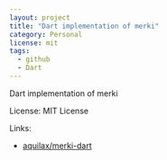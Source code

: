 ```yaml
---
layout: project
title: "Dart implementation of merki"
category: Personal
license: mit
tags:
  - github
  - Dart
---
```


Dart implementation of merki

License: MIT License

Links:

* [aquilax/merki-dart](https://github.com/aquilax/merki-dart)
